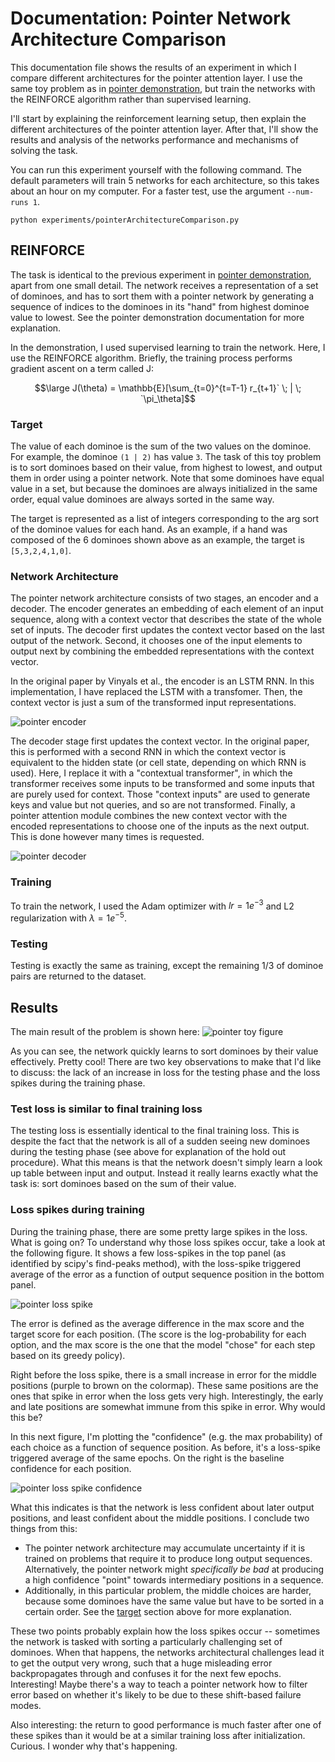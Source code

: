 # Documentation: Pointer Network Architecture Comparison

This documentation file shows the results of an experiment in which I compare
different architectures for the pointer attention layer. I use the same toy 
problem as in [pointer demonstration](pointerDemonstration.md), but train the
networks with the REINFORCE algorithm rather than supervised learning. 

I'll start by explaining the reinforcement learning setup, then explain the 
different architectures of the pointer attention layer. After that, I'll show
the results and analysis of the networks performance and mechanisms of solving
the task. 

You can run this experiment yourself with the following command. The default
parameters will train 5 networks for each architecture, so this takes about an
hour on my computer. For a faster test, use the argument ``--num-runs 1``.
```
python experiments/pointerArchitectureComparison.py
```

## REINFORCE
The task is identical to the previous experiment in 
[pointer demonstration](pointerDemonstration.md), apart from one small 
detail. The network receives a representation of a set of dominoes, and has to
sort them with a pointer network by generating a sequence of indices to the 
dominoes in its "hand" from highest dominoe value to lowest. See the pointer
demonstration documentation for more explanation. 

In the demonstration, I used supervised learning to train the network. Here, I
use the REINFORCE algorithm. Briefly, the training process performs gradient 
ascent on a term called J:

$$\large J(\theta) = \mathbb{E}[\sum_{t=0}^{t=T-1} r_{t+1}` \; | \; `\pi_\theta]$$



### Target
The value of each dominoe is the sum of the two values on the dominoe. For 
example, the dominoe `(1 | 2)` has value `3`. The task of this toy problem is 
to sort dominoes based on their value, from highest to lowest, and output them
in order using a pointer network. Note that some dominoes have equal value in 
a set, but because the dominoes are always initialized in the same order, 
equal value dominoes are always sorted in the same way. 

The target is represented as a list of integers corresponding to the arg sort
of the dominoe values for each hand. As an example, if a hand was composed of 
the 6 dominoes shown above as an example, the target is `[5,3,2,4,1,0]`.

### Network Architecture
The pointer network architecture consists of two stages, an encoder and a 
decoder. The encoder generates an embedding of each element of an input 
sequence, along with a context vector that describes the state of the whole
set of inputs. The decoder first updates the context vector based on the last 
output of the network. Second, it chooses one of the input elements to output 
next by combining the embedded representations with the context vector.

In the original paper by Vinyals et al., the encoder is an LSTM RNN. In this
implementation, I have replaced the LSTM with a transfomer. Then, the context
vector is just a sum of the transformed input representations. 

![pointer encoder](media/schematics/pointerEncoderArchitecture.png)

The decoder stage first updates the context vector. In the original paper, 
this is performed with a second RNN in which the context vector is 
equivalent to the hidden state (or cell state, depending on which RNN is 
used). Here, I replace it with a "contextual transformer", in which the 
transformer receives some inputs to be transformed and some inputs that are 
purely used for context. Those "context inputs" are used to generate keys and
value but not queries, and so are not transformed. Finally, a pointer 
attention module combines the new context vector with the encoded 
representations to choose one of the inputs as the next output. This is done
however many times is requested. 

![pointer decoder](media/schematics/pointerDecoderArchitecture.png)

### Training
To train the network, I used the Adam optimizer with $lr=1e^{-3}$ and L2 
regularization with $\lambda=1e^{-5}$.

### Testing
Testing is exactly the same as training, except the remaining 1/3 of dominoe
pairs are returned to the dataset. 

## Results

The main result of the problem is shown here: 
![pointer toy figure](media/pointerDemonstration.png)

As you can see, the network quickly learns to sort dominoes by their value 
effectively. Pretty cool! There are two key observations to make that I'd like
to discuss: the lack of an increase in loss for the testing phase and the loss
spikes during the training phase. 

### Test loss is similar to final training loss
The testing loss is essentially identical to the final training loss. This is 
despite the fact that the network is all of a sudden seeing new dominoes 
during the testing phase (see above for explanation of the hold out 
procedure). What this means is that the network doesn't simply learn a look up
table between input and output. Instead it really learns exactly what the 
task is: sort dominoes based on the sum of their value.

### Loss spikes during training
During the training phase, there are some pretty large spikes in the loss. 
What is going on? To understand why those loss spikes occur, take a look at 
the following figure. It shows a few loss-spikes in the top panel (as 
identified by scipy's find-peaks method), with the loss-spike triggered 
average of the error as a function of output sequence position in the bottom
panel.

![pointer loss spike](media/pointerDemonstration_lossSpike.png)

The error is defined as the average difference in the max score and the target
score for each position. (The score is the log-probability for each option, 
and the max score is the one that the model "chose" for each step based on its
greedy policy).

Right before the loss spike, there is a small increase in error for the middle
positions (purple to brown on the colormap). These same positions are the ones
that spike in error when the loss gets very high. Interestingly, the early and
late positions are somewhat immune from this spike in error. Why would this
be?

In this next figure, I'm plotting the "confidence" (e.g. the max probability) 
of each choice as a function of sequence position. As before, it's a
loss-spike triggered average of the same epochs. On the right is the baseline
confidence for each position. 

![pointer loss spike confidence](media/pointerDemonstration_lossSpike_confidence.png)

What this indicates is that the network is less confident about later output
positions, and least confident about the middle positions. I conclude two
things from this:

- The pointer network architecture may accumulate uncertainty if it is trained
  on problems that require it to produce long output sequences. Alternatively,
  the pointer network might _specifically be bad_ at producing a high
  confidence "point" towards intermediary positions in a sequence.
- Additionally, in this particular problem, the middle choices are harder,
  because some dominoes have the same value but have to be sorted in a certain
  order. See the [target](###Target) section above for more explanation.

These two points probably explain how the loss spikes occur -- sometimes the
network is tasked with sorting a particularly challenging set of dominoes. 
When that happens, the networks architectural challenges lead it to get the 
output very wrong, such that a huge misleading error backpropagates through
and confuses it for the next few epochs. Interesting! Maybe there's a way to 
teach a pointer network how to filter error based on whether it's likely to be
due to these shift-based failure modes. 

Also interesting: the return to good performance is much faster after one of 
these spikes than it would be at a similar training loss after initialization.
Curious. I wonder why that's happening. 













